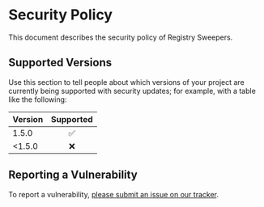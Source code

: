 # Security Policy

This document describes the security policy of Registry Sweepers.


## Supported Versions

Use this section to tell people about which versions of your project are currently being supported with security updates; for example, with a table like the following:

| Version | Supported |
|:--------|:---------:|
| 1.5.0   | ✅        |
| <1.5.0  | ❌        |


## Reporting a Vulnerability

To report a vulnerability, [please submit an issue on our tracker](https://github.com/NASA-PDS/registry-sweepers/issues/new?template=vulnerability-issue.md).
